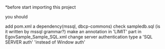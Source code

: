 *before start importing this project 

you should

add pom.xml a dependency(mssql, dbcp-commons)
check sampledb.sql (is it written by mssql grammar?)
make an annotation in 'LIMIT' part in EgovSample_Sample_SQL.xml
change server authentication type a 'SQL SERVER auth' 'instead of Window auth'

